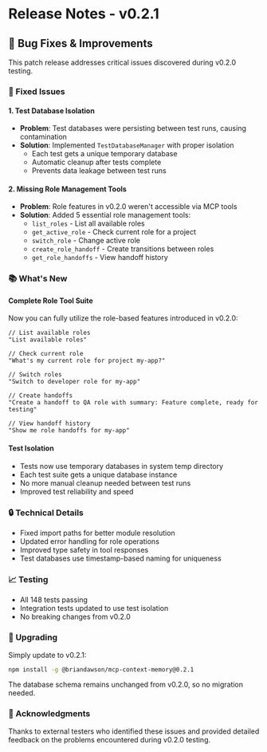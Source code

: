 # Release Notes - v0.2.1

## 🐛 Bug Fixes & Improvements

This patch release addresses critical issues discovered during v0.2.0 testing.

### 🔧 Fixed Issues

#### 1. Test Database Isolation
- **Problem**: Test databases were persisting between test runs, causing contamination
- **Solution**: Implemented `TestDatabaseManager` with proper isolation
  - Each test gets a unique temporary database
  - Automatic cleanup after tests complete
  - Prevents data leakage between test runs

#### 2. Missing Role Management Tools
- **Problem**: Role features in v0.2.0 weren't accessible via MCP tools
- **Solution**: Added 5 essential role management tools:
  - `list_roles` - List all available roles
  - `get_active_role` - Check current role for a project
  - `switch_role` - Change active role
  - `create_role_handoff` - Create transitions between roles
  - `get_role_handoffs` - View handoff history

### 📚 What's New

#### Complete Role Tool Suite
Now you can fully utilize the role-based features introduced in v0.2.0:

```
// List available roles
"List available roles"

// Check current role
"What's my current role for project my-app?"

// Switch roles
"Switch to developer role for my-app"

// Create handoffs
"Create a handoff to QA role with summary: Feature complete, ready for testing"

// View handoff history
"Show me role handoffs for my-app"
```

#### Test Isolation
- Tests now use temporary databases in system temp directory
- Each test suite gets a unique database instance
- No more manual cleanup needed between test runs
- Improved test reliability and speed

### 🔒 Technical Details

- Fixed import paths for better module resolution
- Updated error handling for role operations
- Improved type safety in tool responses
- Test databases use timestamp-based naming for uniqueness

### 📈 Testing

- All 148 tests passing
- Integration tests updated to use test isolation
- No breaking changes from v0.2.0

### 🚀 Upgrading

Simply update to v0.2.1:
```bash
npm install -g @briandawson/mcp-context-memory@0.2.1
```

The database schema remains unchanged from v0.2.0, so no migration needed.

### 🙏 Acknowledgments

Thanks to external testers who identified these issues and provided detailed feedback on the problems encountered during v0.2.0 testing.
